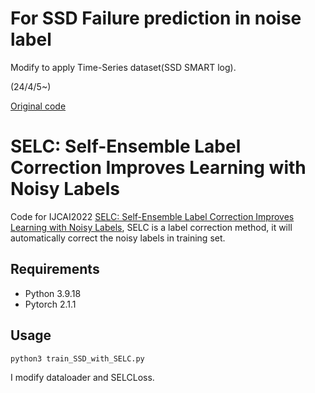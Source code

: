 # For SSD Failure prediction in noise label

Modify to apply Time-Series dataset(SSD SMART log).

(24/4/5~)

[Original code](https://github.com/MacLLL/SELC)

# SELC: Self-Ensemble Label Correction Improves Learning with Noisy Labels
Code for IJCAI2022 [SELC: Self-Ensemble Label Correction Improves Learning with Noisy Labels](https://www.ijcai.org/proceedings/2022/455), SELC is a label correction method, it will automatically correct the noisy labels in training set. 


## Requirements
- Python 3.9.18
- Pytorch 2.1.1 


## Usage
```run
python3 train_SSD_with_SELC.py
```
I modify dataloader and SELCLoss.
